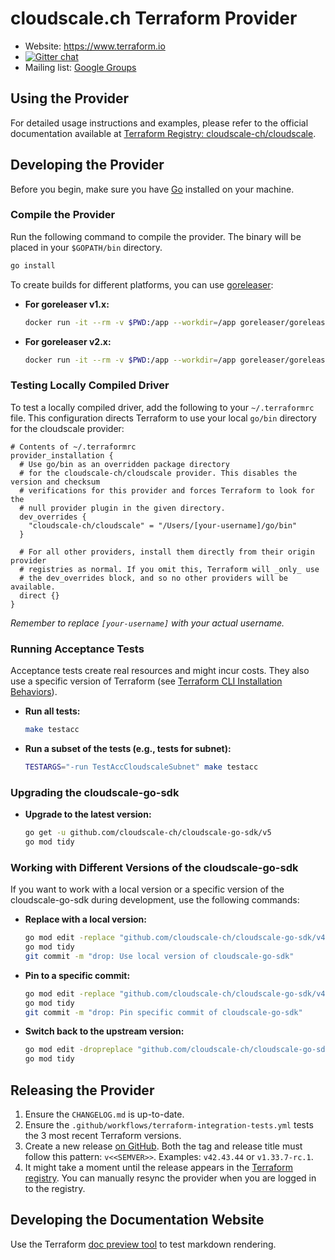 # cloudscale.ch Terraform Provider

- Website: https://www.terraform.io
- [![Gitter chat](https://badges.gitter.im/hashicorp-terraform/Lobby.png)](https://gitter.im/hashicorp-terraform/Lobby)
- Mailing list: [Google Groups](http://groups.google.com/group/terraform-tool)

## Using the Provider

For detailed usage instructions and examples, please refer to the official documentation available
at [Terraform Registry: cloudscale-ch/cloudscale](https://registry.terraform.io/providers/cloudscale-ch/cloudscale/latest).

## Developing the Provider

Before you begin, make sure you have [Go](http://golang.org) installed on your machine.

### Compile the Provider

Run the following command to compile the provider. The binary will be placed in your `$GOPATH/bin` directory.

```sh
go install
```

To create builds for different platforms, you can use [goreleaser](https://goreleaser.com/):

- **For goreleaser v1.x:**

  ```sh
  docker run -it --rm -v $PWD:/app --workdir=/app goreleaser/goreleaser:v1.26.2 release --snapshot --rm-dist --skip-sign
  ```

- **For goreleaser v2.x:**

  ```sh
  docker run -it --rm -v $PWD:/app --workdir=/app goreleaser/goreleaser:v2.1.0 release --snapshot --clean --skip=publish,sign
  ```

### Testing Locally Compiled Driver

To test a locally compiled driver, add the following to your `~/.terraformrc` file.
This configuration directs Terraform to use your local `go/bin` directory for the cloudscale provider:

```hcl
# Contents of ~/.terraformrc
provider_installation {
  # Use go/bin as an overridden package directory
  # for the cloudscale-ch/cloudscale provider. This disables the version and checksum
  # verifications for this provider and forces Terraform to look for the
  # null provider plugin in the given directory.
  dev_overrides {
    "cloudscale-ch/cloudscale" = "/Users/[your-username]/go/bin"
  }

  # For all other providers, install them directly from their origin provider
  # registries as normal. If you omit this, Terraform will _only_ use
  # the dev_overrides block, and so no other providers will be available.
  direct {}
}
```

*Remember to replace `[your-username]` with your actual username.*

### Running Acceptance Tests

Acceptance tests create real resources and might incur costs. They also use a specific version of Terraform (see [Terraform CLI Installation Behaviors](https://www.terraform.io/plugin/sdkv2/testing/acceptance-tests#terraform-cli-installation-behaviors)).

- **Run all tests:**

  ```sh
  make testacc
  ```

- **Run a subset of the tests (e.g., tests for subnet):**

  ```sh
  TESTARGS="-run TestAccCloudscaleSubnet" make testacc
  ```

### Upgrading the cloudscale-go-sdk

- **Upgrade to the latest version:**

  ```sh
  go get -u github.com/cloudscale-ch/cloudscale-go-sdk/v5
  go mod tidy
  ```

### Working with Different Versions of the cloudscale-go-sdk

If you want to work with a local version or a specific version of the cloudscale-go-sdk during development, use the
following commands:

- **Replace with a local version:**

  ```sh
  go mod edit -replace "github.com/cloudscale-ch/cloudscale-go-sdk/v4=../cloudscale-go-sdk/"
  go mod tidy
  git commit -m "drop: Use local version of cloudscale-go-sdk"
  ```

- **Pin to a specific commit:**

  ```sh
  go mod edit -replace "github.com/cloudscale-ch/cloudscale-go-sdk/v4=github.com/cloudscale-ch/cloudscale-go-sdk/v4@<commit-hash>"
  go mod tidy
  git commit -m "drop: Pin specific commit of cloudscale-go-sdk"
  ```

- **Switch back to the upstream version:**

  ```sh
  go mod edit -dropreplace "github.com/cloudscale-ch/cloudscale-go-sdk/v4"
  go mod tidy
  ```

## Releasing the Provider

1. Ensure the `CHANGELOG.md` is up-to-date.
1. Ensure the `.github/workflows/terraform-integration-tests.yml` tests the 3 most recent Terraform versions.
1. Create a new release [on GitHub](https://github.com/cloudscale-ch/terraform-provider-cloudscale/releases/new).
   Both the tag and release title must follow this pattern: `v<<SEMVER>>`.
   Examples: `v42.43.44` or `v1.33.7-rc.1`.
1. It might take a moment until the release appears in the [Terraform registry](https://registry.terraform.io/providers/cloudscale-ch/cloudscale/latest).
   You can manually resync the provider when you are logged in to the registry.

## Developing the Documentation Website

Use the Terraform [doc preview tool](https://registry.terraform.io/tools/doc-preview) to test markdown rendering.
